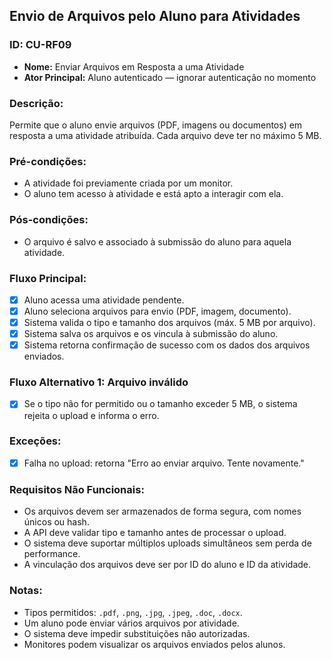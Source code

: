 ## Envio de Arquivos pelo Aluno para Atividades
### ID: CU-RF09
- **Nome:** Enviar Arquivos em Resposta a uma Atividade
- **Ator Principal:** Aluno autenticado — ignorar autenticação no momento

### Descrição:
Permite que o aluno envie arquivos (PDF, imagens ou documentos) em resposta a uma atividade atribuída. Cada arquivo deve ter no máximo 5 MB.

### Pré-condições:
- A atividade foi previamente criada por um monitor.
- O aluno tem acesso à atividade e está apto a interagir com ela.

### Pós-condições:
- O arquivo é salvo e associado à submissão do aluno para aquela atividade.

### Fluxo Principal:
- [x] Aluno acessa uma atividade pendente.
- [x] Aluno seleciona arquivos para envio (PDF, imagem, documento).
- [x] Sistema valida o tipo e tamanho dos arquivos (máx. 5 MB por arquivo).
- [x] Sistema salva os arquivos e os vincula à submissão do aluno.
- [x] Sistema retorna confirmação de sucesso com os dados dos arquivos enviados.

### Fluxo Alternativo 1: Arquivo inválido
- [x] Se o tipo não for permitido ou o tamanho exceder 5 MB, o sistema rejeita o upload e informa o erro.

### Exceções:
- [x] Falha no upload: retorna "Erro ao enviar arquivo. Tente novamente."

### Requisitos Não Funcionais:
- Os arquivos devem ser armazenados de forma segura, com nomes únicos ou hash.
- A API deve validar tipo e tamanho antes de processar o upload.
- O sistema deve suportar múltiplos uploads simultâneos sem perda de performance.
- A vinculação dos arquivos deve ser por ID do aluno e ID da atividade.

### Notas:
- Tipos permitidos: `.pdf`, `.png`, `.jpg`, `.jpeg`, `.doc`, `.docx`.
- Um aluno pode enviar vários arquivos por atividade.
- O sistema deve impedir substituições não autorizadas.
- Monitores podem visualizar os arquivos enviados pelos alunos.

